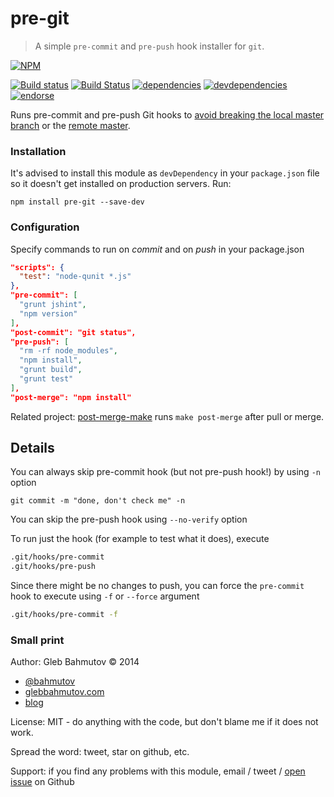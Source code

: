 # pre-git

> A simple `pre-commit` and `pre-push` hook installer for `git`.

[![NPM][pre-git-icon]][pre-git-url]

[![Build status][pre-git-ci-image]][pre-git-ci-url]
[![Build Status][snapci-image]][snapci-url]
[![dependencies][pre-git-dependencies-image]][pre-git-dependencies-url]
[![devdependencies][pre-git-devdependencies-image]][pre-git-devdependencies-url]
[![endorse][endorse-image]][endorse-url]

Runs pre-commit and pre-push Git hooks to 
[avoid breaking the local master branch](http://glebbahmutov.com/blog/never-break-master-by-accident/)
or the [remote master](http://glebbahmutov.com/blog/never-break-remote-master-again/).

### Installation

It's advised to install this module as `devDependency` in your `package.json`
file so it doesn't get installed on production servers. Run:

```
npm install pre-git --save-dev
```

### Configuration

Specify commands to run on *commit* and on *push* in your package.json

```json
"scripts": {
  "test": "node-qunit *.js"
},
"pre-commit": [
  "grunt jshint",
  "npm version"
],
"post-commit": "git status",
"pre-push": [
  "rm -rf node_modules",
  "npm install",
  "grunt build",
  "grunt test"
],
"post-merge": "npm install"
```

Related project: [post-merge-make](https://github.com/bahmutov/post-merge-make)
runs `make post-merge` after pull or merge.

## Details

You can always skip pre-commit hook (but not pre-push hook!) by using `-n` option

    git commit -m "done, don't check me" -n

You can skip the pre-push hook using `--no-verify` option

To run just the hook (for example to test what it does), execute

```bash
.git/hooks/pre-commit
.git/hooks/pre-push
```

Since there might be no changes to push, you can force the `pre-commit` hook to execute
using `-f` or `--force` argument

```bash
.git/hooks/pre-commit -f
```

### Small print

Author: Gleb Bahmutov &copy; 2014

* [@bahmutov](https://twitter.com/bahmutov)
* [glebbahmutov.com](http://glebbahmutov.com)
* [blog](http://glebbahmutov.com/blog)

License: MIT - do anything with the code, but don't blame me if it does not work.

Spread the word: tweet, star on github, etc.

Support: if you find any problems with this module, email / tweet /
[open issue](https://github.com/bahmutov/pre-git/issues?state=open) on Github

[snapci-image]: https://snap-ci.com/bahmutov/pre-git/branch/master/build_image
[snapci-url]: https://snap-ci.com/bahmutov/pre-git/branch/master
[pre-git-icon]: https://nodei.co/npm/pre-git.png?downloads=true
[pre-git-url]: https://npmjs.org/package/pre-git
[pre-git-ci-image]: https://travis-ci.org/bahmutov/pre-git.png?branch=master
[pre-git-ci-url]: https://travis-ci.org/bahmutov/pre-git
[pre-git-dependencies-image]: https://david-dm.org/bahmutov/pre-git.png
[pre-git-dependencies-url]: https://david-dm.org/bahmutov/pre-git
[pre-git-devdependencies-image]: https://david-dm.org/bahmutov/pre-git/dev-status.png
[pre-git-devdependencies-url]: https://david-dm.org/bahmutov/pre-git#info=devDependencies
[endorse-image]: https://api.coderwall.com/bahmutov/endorsecount.png
[endorse-url]: https://coderwall.com/bahmutov
